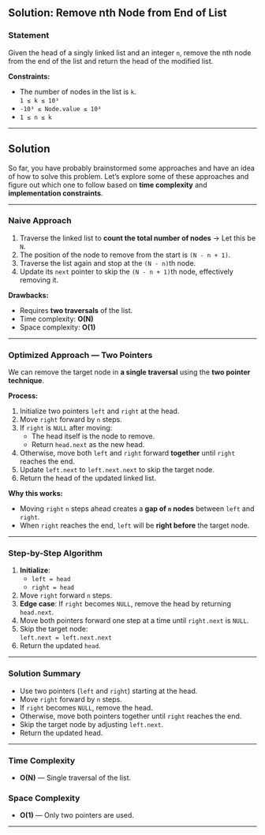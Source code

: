 ## Solution: Remove nth Node from End of List

### Statement

Given the head of a singly linked list and an integer `n`, remove the nth node from the end of the list and return the head of the modified list.

**Constraints:**

- The number of nodes in the list is `k`.  
  `1 ≤ k ≤ 10³`
- `-10³ ≤ Node.value ≤ 10³`
- `1 ≤ n ≤ k`

---

## Solution

So far, you have probably brainstormed some approaches and have an idea of how to solve this problem. Let’s explore some of these approaches and figure out which one to follow based on **time complexity** and **implementation constraints**.

---

### Naive Approach

1. Traverse the linked list to **count the total number of nodes** → Let this be `N`.
2. The position of the node to remove from the start is `(N - n + 1)`.
3. Traverse the list again and stop at the `(N - n)`th node.
4. Update its `next` pointer to skip the `(N - n + 1)`th node, effectively removing it.

**Drawbacks:**

- Requires **two traversals** of the list.
- Time complexity: **O(N)**
- Space complexity: **O(1)**

---

### Optimized Approach — Two Pointers

We can remove the target node in **a single traversal** using the **two pointer technique**.

**Process:**

1. Initialize two pointers `left` and `right` at the head.
2. Move `right` forward by `n` steps.
3. If `right` is `NULL` after moving:
   - The head itself is the node to remove.
   - Return `head.next` as the new head.
4. Otherwise, move both `left` and `right` forward **together** until `right` reaches the end.
5. Update `left.next` to `left.next.next` to skip the target node.
6. Return the head of the updated linked list.

**Why this works:**

- Moving `right` `n` steps ahead creates a **gap of `n` nodes** between `left` and `right`.
- When `right` reaches the end, `left` will be **right before** the target node.

---

### Step-by-Step Algorithm

1. **Initialize**:
   - `left = head`
   - `right = head`
2. Move `right` forward `n` steps.
3. **Edge case**: If `right` becomes `NULL`, remove the head by returning `head.next`.
4. Move both pointers forward one step at a time until `right.next` is `NULL`.
5. Skip the target node:  
   `left.next = left.next.next`
6. Return the updated `head`.

---

### Solution Summary

- Use two pointers (`left` and `right`) starting at the head.
- Move `right` forward by `n` steps.
- If `right` becomes `NULL`, remove the head.
- Otherwise, move both pointers together until `right` reaches the end.
- Skip the target node by adjusting `left.next`.
- Return the updated head.

---

### Time Complexity

- **O(N)** — Single traversal of the list.

### Space Complexity

- **O(1)** — Only two pointers are used.

---
